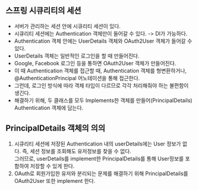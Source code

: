 ## 스프링 시큐리티의 세션
- 서버가 관리하는 세션 안에 시큐리티 세션이 있다.
- 시큐리티 세션에는 Authentication 객체만이 들어갈 수 있다. -> DI가 가능하다.
- Authentication 객체 안에는 UserDetails 객체와 OAuth2User 객체가 들어갈 수 있다.
- UserDetails 객체는 일반적인 로그인을 할 때 만들어진다.
- Google, Facebook 로그인 등을 통하면 OAuth2User 객체가 만들어진다.
- 이 때 Authentication 객체를 접근할 때, Authentication 객체를 형변환하거나, @AuthenticationPrincipal 어노테이션을 통해 접근한다.
- 그런데, 로그인 방식에 따라 객체 타입이 다르므로 각각 처리해줘야 하는 불편함이 생긴다.
- 해결하기 위해, 두 클래스를 모두 Implements한 객체를 만들어(PrincipalDetails) Authentication 객체에 담는다.


## PrincipalDetails 객체의 의의
  1. 시큐리티 세션에 저장된 Authentication 내의 userDetails에는 User 정보가 없다. 즉, 세션 정보를 조회해도 유저정보를 찾을 수 없다.   
     그러므로, userDetails를 implement한 PrincipalDetails를 통해 User정보를 포함하여 저장할 수 있게 한다. 
  2. OAuth로 회원가입한 유저와 분리되는 문제를 해결하기 위해 PrincipalDetails를 OAuth2User 또한 implement 한다.
